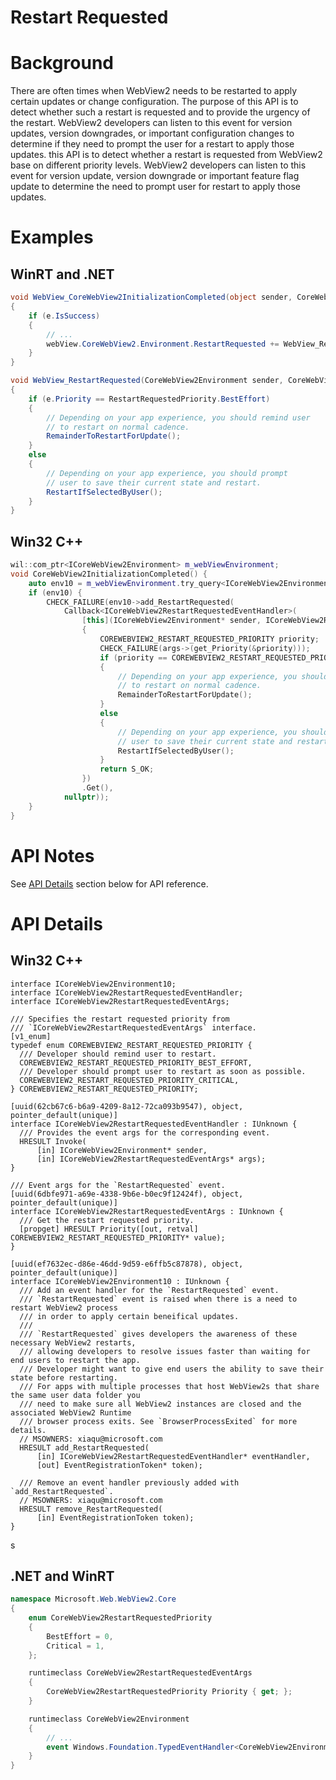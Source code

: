 Restart Requested
===

# Background
There are often times when WebView2 needs to be restarted to apply certain updates or change configuration. The purpose of this API is to detect whether such a restart is requested and to provide the urgency of the restart. WebView2 developers can listen to this event for version updates, version downgrades, or important configuration changes to determine if they need to prompt the user for a restart to apply those updates.
this API is to detect whether a restart is requested from WebView2 base on different priority levels.
WebView2 developers can listen to this event for version update, version downgrade or important
feature flag update to determine the need to prompt user for restart to apply those updates.

# Examples
## WinRT and .NET
```c#
void WebView_CoreWebView2InitializationCompleted(object sender, CoreWebView2InitializationCompletedEventArgs e)
{
    if (e.IsSuccess)
    {
        // ...
        webView.CoreWebView2.Environment.RestartRequested += WebView_RestartRequested;
    }
}

void WebView_RestartRequested(CoreWebView2Environment sender, CoreWebView2RestartRequestedEventArgs e)
{
    if (e.Priority == RestartRequestedPriority.BestEffort) 
    {
        // Depending on your app experience, you should remind user
        // to restart on normal cadence.
        RemainderToRestartForUpdate();
    }
    else
    {
        // Depending on your app experience, you should prompt
        // user to save their current state and restart.
        RestartIfSelectedByUser();
    }
}
```

## Win32 C++
```cpp
wil::com_ptr<ICoreWebView2Environment> m_webViewEnvironment;
void CoreWebView2InitializationCompleted() {
    auto env10 = m_webViewEnvironment.try_query<ICoreWebView2Environment10>();
    if (env10) {
        CHECK_FAILURE(env10->add_RestartRequested(
            Callback<ICoreWebView2RestartRequestedEventHandler>(
                [this](ICoreWebView2Environment* sender, ICoreWebView2RestartRequestedEventArgs* args) -> HRESULT
                {
                    COREWEBVIEW2_RESTART_REQUESTED_PRIORITY priority;
                    CHECK_FAILURE(args->(get_Priority(&priority)));
                    if (priority == COREWEBVIEW2_RESTART_REQUESTED_PRIORITY_BEST_EFFORT) 
                    {
                        // Depending on your app experience, you should remind user
                        // to restart on normal cadence.
                        RemainderToRestartForUpdate();
                    }
                    else
                    {
                        // Depending on your app experience, you should prompt
                        // user to save their current state and restart.
                        RestartIfSelectedByUser();
                    }
                    return S_OK;
                })
                .Get(),
            nullptr));
    }
}
```

# API Notes

See [API Details](#api-details) section below for API reference.

# API Details
## Win32 C++

```IDL
interface ICoreWebView2Environment10;
interface ICoreWebView2RestartRequestedEventHandler;
interface ICoreWebView2RestartRequestedEventArgs;

/// Specifies the restart requested priority from 
/// `ICoreWebView2RestartRequestedEventArgs` interface.
[v1_enum]
typedef enum COREWEBVIEW2_RESTART_REQUESTED_PRIORITY {
  /// Developer should remind user to restart.
  COREWEBVIEW2_RESTART_REQUESTED_PRIORITY_BEST_EFFORT,
  /// Developer should prompt user to restart as soon as possible. 
  COREWEBVIEW2_RESTART_REQUESTED_PRIORITY_CRITICAL,
} COREWEBVIEW2_RESTART_REQUESTED_PRIORITY;

[uuid(62cb67c6-b6a9-4209-8a12-72ca093b9547), object, pointer_default(unique)]
interface ICoreWebView2RestartRequestedEventHandler : IUnknown {
  /// Provides the event args for the corresponding event.
  HRESULT Invoke(
      [in] ICoreWebView2Environment* sender,
      [in] ICoreWebView2RestartRequestedEventArgs* args);
}

/// Event args for the `RestartRequested` event.
[uuid(6dbfe971-a69e-4338-9b6e-b0ec9f12424f), object, pointer_default(unique)]
interface ICoreWebView2RestartRequestedEventArgs : IUnknown {
  /// Get the restart requested priority.
  [propget] HRESULT Priority([out, retval] COREWEBVIEW2_RESTART_REQUESTED_PRIORITY* value);
}

[uuid(ef7632ec-d86e-46dd-9d59-e6ffb5c87878), object, pointer_default(unique)]
interface ICoreWebView2Environment10 : IUnknown {
  /// Add an event handler for the `RestartRequested` event.
  /// `RestartRequested` event is raised when there is a need to restart WebView2 process
  /// in order to apply certain beneifical updates.
  /// 
  /// `RestartRequested` gives developers the awareness of these necessary WebView2 restarts,
  /// allowing developers to resolve issues faster than waiting for end users to restart the app.
  /// Developer might want to give end users the ability to save their state before restarting.
  /// For apps with multiple processes that host WebView2s that share the same user data folder you
  /// need to make sure all WebView2 instances are closed and the associated WebView2 Runtime
  /// browser process exits. See `BrowserProcessExited` for more details.
  // MSOWNERS: xiaqu@microsoft.com
  HRESULT add_RestartRequested(
      [in] ICoreWebView2RestartRequestedEventHandler* eventHandler,
      [out] EventRegistrationToken* token);

  /// Remove an event handler previously added with `add_RestartRequested`.
  // MSOWNERS: xiaqu@microsoft.com
  HRESULT remove_RestartRequested(
      [in] EventRegistrationToken token);
}
```
s
## .NET and WinRT

```c#
namespace Microsoft.Web.WebView2.Core
{
    enum CoreWebView2RestartRequestedPriority
    {
        BestEffort = 0,
        Critical = 1,
    };

    runtimeclass CoreWebView2RestartRequestedEventArgs
    {
        CoreWebView2RestartRequestedPriority Priority { get; };
    }

    runtimeclass CoreWebView2Environment
    {
        // ...
        event Windows.Foundation.TypedEventHandler<CoreWebView2Environment, CoreWebView2RestartRequestedEventArgs> RestartRequested;
    }
}
```